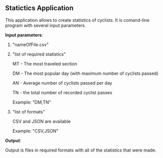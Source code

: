 ## **Statictics Application**

This application allows to create statistics of cyclists. It is comand-line program with several input parameters.

**Input parameters**:

1.  "nameOfFile.csv"

2.  "list of required statistics" 
    
    MT - The most traveled section
    
    DM - The most popular day (with maximum number of cyclists passed)
    
    AN - Average number of cyclists passed per day
    
    TN - the total number of recorded cyclist passes
    
    Example: "DM,TN"

3.  "list of formats"
    
    CSV and JSON are available
    
    Example: "CSV,JSON"

**Output**:

Output is files in required formats with all of the statistics that were made. 
    



